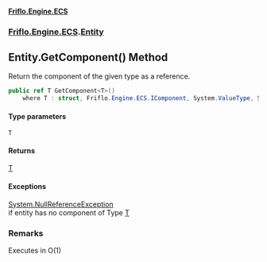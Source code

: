 #### [Friflo.Engine.ECS](index.md 'index')
### [Friflo.Engine.ECS](Friflo.Engine.ECS.md 'Friflo.Engine.ECS').[Entity](Entity.md 'Friflo.Engine.ECS.Entity')

## Entity.GetComponent<T>() Method

Return the component of the given type as a reference.

```csharp
public ref T GetComponent<T>()
    where T : struct, Friflo.Engine.ECS.IComponent, System.ValueType, System.ValueType;
```
#### Type parameters

<a name='Friflo.Engine.ECS.Entity.GetComponent_T_().T'></a>

`T`

#### Returns
[T](Entity.GetComponent_T_().md#Friflo.Engine.ECS.Entity.GetComponent_T_().T 'Friflo.Engine.ECS.Entity.GetComponent<T>().T')

#### Exceptions

[System.NullReferenceException](https://docs.microsoft.com/en-us/dotnet/api/System.NullReferenceException 'System.NullReferenceException')  
if entity has no component of Type [T](Entity.GetComponent_T_().md#Friflo.Engine.ECS.Entity.GetComponent_T_().T 'Friflo.Engine.ECS.Entity.GetComponent<T>().T')

### Remarks
Executes in O(1)